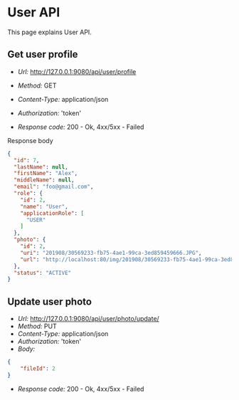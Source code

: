 # User API

This page explains User API.

## Get user profile

- *Url:* http://127.0.0.1:9080/api/user/profile
- *Method:* GET
- *Content-Type:* application/json
- *Authorization:* 'token'

- *Response code:* 200 - Ok, 4xx/5xx - Failed

Response body

```json
{
  "id": 7,
  "lastName": null,
  "firstName": "Alex",
  "middleName": null,
  "email": "foo@gmail.com",
  "role": {
    "id": 2,
    "name": "User",
    "applicationRole": [
      "USER"
    ]
  },
  "photo": {
    "id": 2,
    "uri": "201908/30569233-fb75-4ae1-99ca-3ed859459666.JPG",
    "url": "http://localhost:80/img/201908/30569233-fb75-4ae1-99ca-3ed859459666.JPG"
  },
  "status": "ACTIVE"
}
```

## Update user photo

- *Url:* http://127.0.0.1:9080/api/user/photo/update/
- *Method:* PUT
- *Content-Type:* application/json
- *Authorization:* 'token'
- *Body:*

```json
{
	"fileId": 2
}
```

- *Response code:* 200 - Ok, 4xx/5xx - Failed

